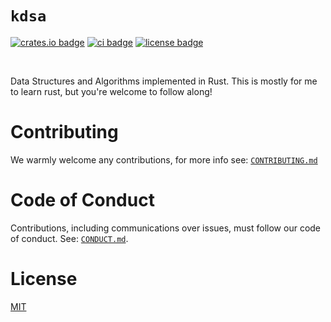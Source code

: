 # `kdsa`

[![crates.io badge](https://img.shields.io/crates/v/kdsa.svg)](ttps://crates.io/crates/kdsa)
[![ci badge](https://github.com/kyldvs/dsa/actions/workflows/ci.yml/badge.svg)](https://github.com/kyldvs/dsa/actions)
[![license badge](https://img.shields.io/badge/license-MIT-blue)](./LICENSE)

<br>

Data Structures and Algorithms implemented in Rust. This is mostly for me to learn rust, but you're welcome to follow along!

# Contributing

We warmly welcome any contributions, for more info see: [`CONTRIBUTING.md`](./CONTRIBUTING.md)

# Code of Conduct

Contributions, including communications over issues, must follow our code of conduct. See: [`CONDUCT.md`](./CONDUCT.md).

# License

[MIT](./LICENSE)
